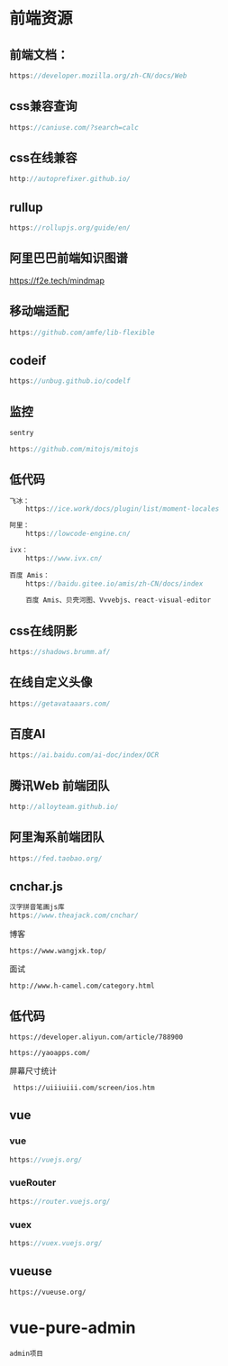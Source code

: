 # 前端资源

## 前端文档：

```js
https://developer.mozilla.org/zh-CN/docs/Web
```

## css兼容查询

```js
https://caniuse.com/?search=calc
```

## css在线兼容

```js
http://autoprefixer.github.io/
```

## rullup

```js
https://rollupjs.org/guide/en/
```



## 阿里巴巴前端知识图谱

https://f2e.tech/mindmap

## 移动端适配

```js
https://github.com/amfe/lib-flexible
```

## codeif

```js
https://unbug.github.io/codelf
```

## 监控

```js
sentry

https://github.com/mitojs/mitojs
```

## 低代码

```js
飞冰：
	https://ice.work/docs/plugin/list/moment-locales

阿里：
	https://lowcode-engine.cn/

ivx：
	https://www.ivx.cn/
	
百度 Amis：	
	https://baidu.gitee.io/amis/zh-CN/docs/index
	
	百度 Amis、贝壳河图、Vvvebjs、react-visual-editor 
```

## css在线阴影

```js
https://shadows.brumm.af/
```

## 在线自定义头像

```js
https://getavataaars.com/
```

## 百度AI

```js
https://ai.baidu.com/ai-doc/index/OCR
```

## 腾讯Web 前端团队

```js
http://alloyteam.github.io/
```

## 阿里淘系前端团队

```js
https://fed.taobao.org/
```

## cnchar.js 

```js
汉字拼音笔画js库
https://www.theajack.com/cnchar/
```

博客

```
https://www.wangjxk.top/
```

面试

```
http://www.h-camel.com/category.html
```

## 低代码

```
https://developer.aliyun.com/article/788900

https://yaoapps.com/
```

屏幕尺寸统计

```
 https://uiiiuiii.com/screen/ios.htm
```



## vue

### vue

```js
https://vuejs.org/
```

### vueRouter

```js
https://router.vuejs.org/
```

### vuex

```js
https://vuex.vuejs.org/
```

## vueuse

```
https://vueuse.org/
```

# vue-pure-admin

```
admin项目
```

